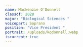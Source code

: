 ```yaml
---
name: Mackenzie O'Donnell
classof: 2028
major: "Biological Sciences "
voicepart: Soprano
position: "Vice President "
portrait: /uploads/kodonnell.webp
iscurrent: true
---
```


